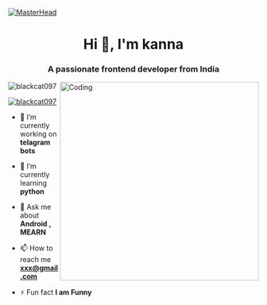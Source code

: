 [![MasterHead](https://1.bp.blogspot.com/-7A4WynwLsMw/XbBpCXG8fHI/AAAAAAAAMt4/uOa1bpLskYgrwGbllhSu2SDj_Mig8SXJQCLcBGAsYHQ/s1600/2000_600px.gif)](https://blackcat097.io)

<h1 align="center">Hi 👋, I'm kanna</h1>

<h3 align="center">A passionate frontend developer from India</h3>

<img align="right" alt="Coding" width="400" src="https://cdn.dribbble.com/users/1162077/screenshots/3848914/programmer.gif">

<p align="left"> <img src="https://komarev.com/ghpvc/?username=rishavchanda&label=Profile%20views&color=0e75b6&style=flat" alt="blackcat097" /> </p>

<p align="left"> <a href="https://twitter.com/blackcat097" target="blank"><img src="https://img.shields.io/twitter/follow/?logo=twitteblackcat097r&style=for-the-badge" alt="blackcat097" /></a> </p>

- 🔭 I’m currently working on **telagram bots**

- 🌱 I’m currently learning **python**

- 💬 Ask me about **Android , MEARN**

- 📫 How to reach me **xxx@gmail.com**

- ⚡ Fun fact **I am Funny**


















  
  
  
  
  
       
